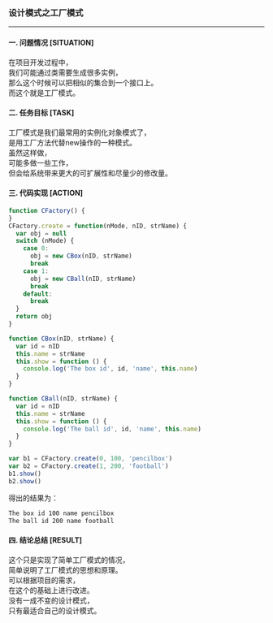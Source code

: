 ### 设计模式之工厂模式  
---

#### 一. 问题情况 [SITUATION]  
在项目开发过程中，  
我们可能通过类需要生成很多实例，  
那么这个时候可以把相似的集合到一个接口上。  
而这个就是工厂模式。  


#### 二. 任务目标 [TASK]  
工厂模式是我们最常用的实例化对象模式了，  
是用工厂方法代替new操作的一种模式。  
虽然这样做，  
可能多做一些工作，  
但会给系统带来更大的可扩展性和尽量少的修改量。  


#### 三. 代码实现 [ACTION]
``` javascript  
function CFactory() {
}
CFactory.create = function(nMode, nID, strName) {
  var obj = null
  switch (nMode) {
    case 0:
      obj = new CBox(nID, strName)
      break
    case 1:
      obj = new CBall(nID, strName)
      break
    default:
      break
  }
  return obj
}

function CBox(nID, strName) {
  var id = nID
  this.name = strName
  this.show = function () {
    console.log('The box id', id, 'name', this.name)
  }
}

function CBall(nID, strName) {
  var id = nID
  this.name = strName
  this.show = function () {
    console.log('The ball id', id, 'name', this.name)
  }
}

var b1 = CFactory.create(0, 100, 'pencilbox')
var b2 = CFactory.create(1, 200, 'football')
b1.show()
b2.show()
```
得出的结果为：  
``` bash  
The box id 100 name pencilbox
The ball id 200 name football
```  

#### 四. 结论总结 [RESULT]  
这个只是实现了简单工厂模式的情况，  
简单说明了工厂模式的思想和原理。  
可以根据项目的需求，  
在这个的基础上进行改进。  
没有一成不变的设计模式，  
只有最适合自己的设计模式。  